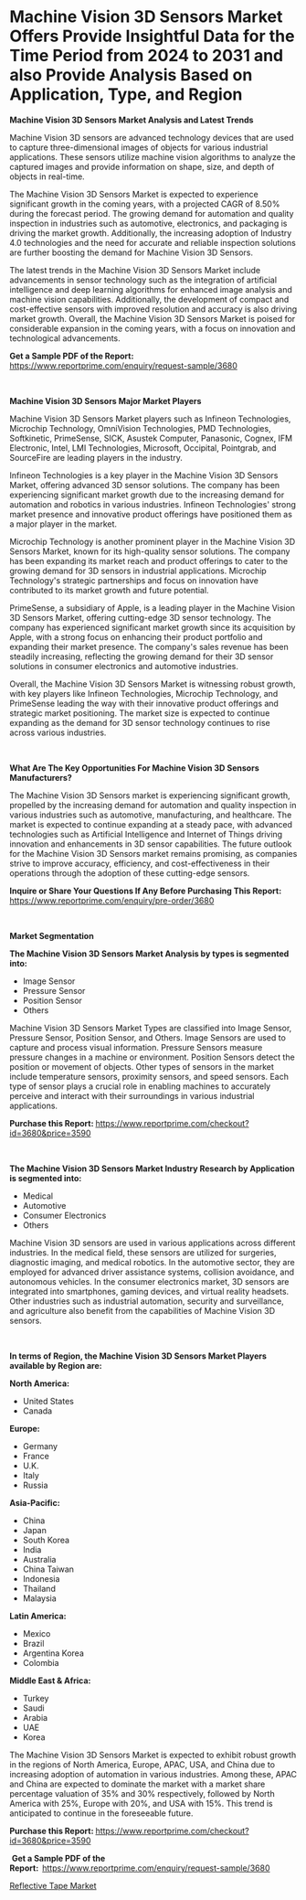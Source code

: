 <p><h1>Machine Vision 3D Sensors Market Offers Provide Insightful Data for the Time Period from 2024 to 2031 and also Provide Analysis Based on Application, Type, and Region</h1></p><p><strong>Machine Vision 3D Sensors Market Analysis and Latest Trends</strong></p>
<p><p>Machine Vision 3D sensors are advanced technology devices that are used to capture three-dimensional images of objects for various industrial applications. These sensors utilize machine vision algorithms to analyze the captured images and provide information on shape, size, and depth of objects in real-time.</p><p>The Machine Vision 3D Sensors Market is expected to experience significant growth in the coming years, with a projected CAGR of 8.50% during the forecast period. The growing demand for automation and quality inspection in industries such as automotive, electronics, and packaging is driving the market growth. Additionally, the increasing adoption of Industry 4.0 technologies and the need for accurate and reliable inspection solutions are further boosting the demand for Machine Vision 3D Sensors.</p><p>The latest trends in the Machine Vision 3D Sensors Market include advancements in sensor technology such as the integration of artificial intelligence and deep learning algorithms for enhanced image analysis and machine vision capabilities. Additionally, the development of compact and cost-effective sensors with improved resolution and accuracy is also driving market growth. Overall, the Machine Vision 3D Sensors Market is poised for considerable expansion in the coming years, with a focus on innovation and technological advancements.</p></p>
<p><strong>Get a Sample PDF of the Report:&nbsp;</strong> <a href="https://www.reportprime.com/enquiry/request-sample/3680">https://www.reportprime.com/enquiry/request-sample/3680</a></p>
<p>&nbsp;</p>
<p><strong>Machine Vision 3D Sensors Major Market Players</strong></p>
<p><p>Machine Vision 3D Sensors Market players such as Infineon Technologies, Microchip Technology, OmniVision Technologies, PMD Technologies, Softkinetic, PrimeSense, SICK, Asustek Computer, Panasonic, Cognex, IFM Electronic, Intel, LMI Technologies, Microsoft, Occipital, Pointgrab, and SourceFire are leading players in the industry.</p><p>Infineon Technologies is a key player in the Machine Vision 3D Sensors Market, offering advanced 3D sensor solutions. The company has been experiencing significant market growth due to the increasing demand for automation and robotics in various industries. Infineon Technologies' strong market presence and innovative product offerings have positioned them as a major player in the market.</p><p>Microchip Technology is another prominent player in the Machine Vision 3D Sensors Market, known for its high-quality sensor solutions. The company has been expanding its market reach and product offerings to cater to the growing demand for 3D sensors in industrial applications. Microchip Technology's strategic partnerships and focus on innovation have contributed to its market growth and future potential.</p><p>PrimeSense, a subsidiary of Apple, is a leading player in the Machine Vision 3D Sensors Market, offering cutting-edge 3D sensor technology. The company has experienced significant market growth since its acquisition by Apple, with a strong focus on enhancing their product portfolio and expanding their market presence. The company's sales revenue has been steadily increasing, reflecting the growing demand for their 3D sensor solutions in consumer electronics and automotive industries.</p><p>Overall, the Machine Vision 3D Sensors Market is witnessing robust growth, with key players like Infineon Technologies, Microchip Technology, and PrimeSense leading the way with their innovative product offerings and strategic market positioning. The market size is expected to continue expanding as the demand for 3D sensor technology continues to rise across various industries.</p></p>
<p>&nbsp;</p>
<p><strong>What Are The Key Opportunities For Machine Vision 3D Sensors Manufacturers?</strong></p>
<p><p>The Machine Vision 3D Sensors market is experiencing significant growth, propelled by the increasing demand for automation and quality inspection in various industries such as automotive, manufacturing, and healthcare. The market is expected to continue expanding at a steady pace, with advanced technologies such as Artificial Intelligence and Internet of Things driving innovation and enhancements in 3D sensor capabilities. The future outlook for the Machine Vision 3D Sensors market remains promising, as companies strive to improve accuracy, efficiency, and cost-effectiveness in their operations through the adoption of these cutting-edge sensors.</p></p>
<p><strong>Inquire or Share Your Questions If Any Before Purchasing This Report:</strong> <a href="https://www.reportprime.com/enquiry/pre-order/3680">https://www.reportprime.com/enquiry/pre-order/3680</a></p>
<p>&nbsp;</p>
<p><strong>Market Segmentation</strong></p>
<p><strong>The Machine Vision 3D Sensors Market Analysis by types is segmented into:</strong></p>
<p><ul><li>Image Sensor</li><li>Pressure Sensor</li><li>Position Sensor</li><li>Others</li></ul></p>
<p><p>Machine Vision 3D Sensors Market Types are classified into Image Sensor, Pressure Sensor, Position Sensor, and Others. Image Sensors are used to capture and process visual information. Pressure Sensors measure pressure changes in a machine or environment. Position Sensors detect the position or movement of objects. Other types of sensors in the market include temperature sensors, proximity sensors, and speed sensors. Each type of sensor plays a crucial role in enabling machines to accurately perceive and interact with their surroundings in various industrial applications.</p></p>
<p><strong>Purchase this Report:&nbsp;</strong><a href="https://www.reportprime.com/checkout?id=3680&price=3590">https://www.reportprime.com/checkout?id=3680&price=3590</a></p>
<p>&nbsp;</p>
<p><strong>The Machine Vision 3D Sensors Market Industry Research by Application is segmented into:</strong></p>
<p><ul><li>Medical</li><li>Automotive</li><li>Consumer Electronics</li><li>Others</li></ul></p>
<p><p>Machine Vision 3D sensors are used in various applications across different industries. In the medical field, these sensors are utilized for surgeries, diagnostic imaging, and medical robotics. In the automotive sector, they are employed for advanced driver assistance systems, collision avoidance, and autonomous vehicles. In the consumer electronics market, 3D sensors are integrated into smartphones, gaming devices, and virtual reality headsets. Other industries such as industrial automation, security and surveillance, and agriculture also benefit from the capabilities of Machine Vision 3D sensors.</p></p>
<p>&nbsp;</p>
<p><strong>In terms of Region, the Machine Vision 3D Sensors Market Players available by Region are:</strong></p>
<p>
    <p> <strong> North America: </strong>
        <ul>
            <li>United States</li>
            <li>Canada</li>
        </ul>
        </p> 
    <p> <strong> Europe: </strong>
        <ul>
            <li>Germany</li>
            <li>France</li>
            <li>U.K.</li>
            <li>Italy</li>
            <li>Russia</li>
        </ul>
        </p> 
    <p> <strong> Asia-Pacific: </strong>
        <ul>
            <li>China</li>
            <li>Japan</li>
            <li>South Korea</li>
            <li>India</li>
            <li>Australia</li>
            <li>China Taiwan</li>
            <li>Indonesia</li>
            <li>Thailand</li>
            <li>Malaysia</li>
        </ul>
        </p> 
    <p> <strong> Latin America: </strong>
        <ul>
            <li>Mexico</li>
            <li>Brazil</li>
            <li>Argentina Korea</li>
            <li>Colombia</li>
        </ul>
        </p> 
    <p> <strong> Middle East & Africa: </strong>
        <ul>
            <li>Turkey</li>
            <li>Saudi</li>
            <li>Arabia</li>
            <li>UAE</li>
            <li>Korea</li>
        </ul>
    </p>
    </p>
<p><p>The Machine Vision 3D Sensors Market is expected to exhibit robust growth in the regions of North America, Europe, APAC, USA, and China due to increasing adoption of automation in various industries. Among these, APAC and China are expected to dominate the market with a market share percentage valuation of 35% and 30% respectively, followed by North America with 25%, Europe with 20%, and USA with 15%. This trend is anticipated to continue in the foreseeable future.</p></p>
<p><strong>Purchase this Report: </strong><a href="https://www.reportprime.com/checkout?id=3680&price=3590">https://www.reportprime.com/checkout?id=3680&price=3590</a></p>
<p>&nbsp;<strong>Get a Sample PDF of the Report:&nbsp;&nbsp;</strong><a href="https://www.reportprime.com/enquiry/request-sample/3680">https://www.reportprime.com/enquiry/request-sample/3680</a></p>
<p><strong></strong></p>
<p><p><a href="https://carnation-joke-41f.notion.site/Reflective-Tape-Market-Size-Share-Trends-Analysis-Report-By-Application-Regional-Outlook-Compet-42848772dcda4fb180f76662d4352177">Reflective Tape Market</a></p></p>